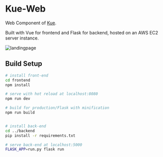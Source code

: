 # Kue-Web

Web Component of [Kue](https://github.com/YingjieQiao/kue).

Built with Vue for frontend and Flask for backend, hosted on an AWS EC2 server instance.

![landingpage](https://user-images.githubusercontent.com/49013092/101913724-53e23e00-3bfe-11eb-9fec-5c641bc536e5.png)


## Build Setup

``` bash
# install front-end
cd frontend
npm install

# serve with hot reload at localhost:8080
npm run dev

# build for production/Flask with minification
npm run build


# install back-end
cd ../backend
pip install -r requirements.txt

# serve back-end at localhost:5000
FLASK_APP=run.py flask run
```

